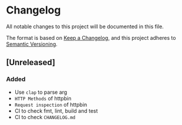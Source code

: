 # Changelog

All notable changes to this project will be documented in this file.

The format is based on [Keep a Changelog](https://keepachangelog.com/en/1.0.0/),
and this project adheres to [Semantic Versioning](https://semver.org/spec/v2.0.0.html).

## [Unreleased]

### Added

- Use `clap` to parse arg
- `HTTP Methods` of httpbin
- `Request inspection` of httpbin
- CI to check fmt, lint, build and test
- CI to check `CHANGELOG.md`

